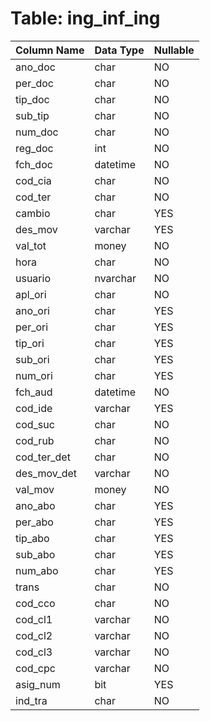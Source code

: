 # Table: ing_inf_ing

| Column Name | Data Type | Nullable |
|-------------|-----------|----------|
| ano_doc | char | NO |
| per_doc | char | NO |
| tip_doc | char | NO |
| sub_tip | char | NO |
| num_doc | char | NO |
| reg_doc | int | NO |
| fch_doc | datetime | NO |
| cod_cia | char | NO |
| cod_ter | char | NO |
| cambio | char | YES |
| des_mov | varchar | YES |
| val_tot | money | NO |
| hora | char | NO |
| usuario | nvarchar | NO |
| apl_ori | char | NO |
| ano_ori | char | YES |
| per_ori | char | YES |
| tip_ori | char | YES |
| sub_ori | char | YES |
| num_ori | char | YES |
| fch_aud | datetime | NO |
| cod_ide | varchar | YES |
| cod_suc | char | NO |
| cod_rub | char | NO |
| cod_ter_det | char | NO |
| des_mov_det | varchar | NO |
| val_mov | money | NO |
| ano_abo | char | YES |
| per_abo | char | YES |
| tip_abo | char | YES |
| sub_abo | char | YES |
| num_abo | char | YES |
| trans | char | NO |
| cod_cco | char | NO |
| cod_cl1 | varchar | NO |
| cod_cl2 | varchar | NO |
| cod_cl3 | varchar | NO |
| cod_cpc | varchar | NO |
| asig_num | bit | YES |
| ind_tra | char | NO |
